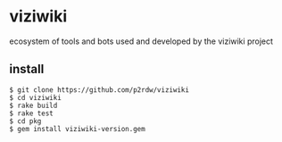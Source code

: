 # viziwiki
ecosystem of tools and bots used and developed by the viziwiki project


## install
```
$ git clone https://github.com/p2rdw/viziwiki
$ cd viziwiki
$ rake build
$ rake test
$ cd pkg
$ gem install viziwiki-version.gem
```
